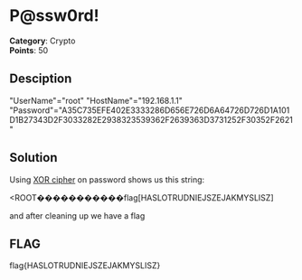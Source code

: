 # P@ssw0rd!
**Category**: Crypto \
**Points**: 50

## Desciption
"UserName"="root" "HostName"="192.168.1.1"
"Password"="A35C735EFE402E3333286D656E726D6A64726D726D1A101D1B27343D2F3033282E2938323539362F2639363D3731252F30352F2621"

## Solution
Using [XOR cipher](https://www.dcode.fr/xor-cipher) on password shows us this string:

<ROOT�����������flag[HASLOTRUDNIEJSZEJAKMYSLISZ]

and after cleaning up we have a flag

## FLAG 
flag{HASLOTRUDNIEJSZEJAKMYSLISZ}
